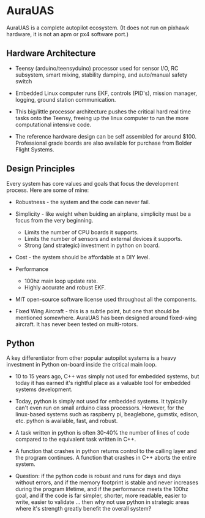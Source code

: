# AuraUAS

AuraUAS is a complete autopilot ecosystem.  (It does not run on
pixhawk hardware, it is not an apm or px4 software port.)

## Hardware Architecture

- Teensy (arduino/teensyduino) processor used for sensor I/O, RC
  subsystem, smart mixing, stability damping, and auto/manual safety
  switch
  
- Embedded Linux computer runs EKF, controls (PID's), mission manager,
  logging, ground station communication.
  
- This big/little processor architecture pushes the critical hard real
  time tasks onto the Teensy, freeing up the linux computer to run the
  more computational intensive code.
  
- The reference hardware design can be self assembled for around $100.
  Professional grade boards are also available for purchase from
  Bolder Flight Systems.

## Design Principles

Every system has core values and goals that focus the development
process.  Here are some of mine:

- Robustness - the system and the code can never fail.

- Simplicity - like weight when buiding an airplane, simplicity must
  be a focus from the very beginning.
  - Limits the number of CPU boards it supports.
  - Limits the number of sensors and external devices it supports.
  - Strong (and strategic) investment in python on board.
  
- Cost - the system should be affordable at a DIY level.

- Performance
  - 100hz main loop update rate.
  - Highly accurate and robust EKF.
  
- MIT open-source software license used throughout all the components.

- Fixed Wing Aircraft - this is a subtle point, but one that should be
  mentioned somewhere.  AuraUAS has been designed around fixed-wing
  aircraft.  It has never been tested on multi-rotors.

## Python

A key differentiator from other popular autopilot systems is a heavy
investment in Python on-board inside the critical main loop.

- 10 to 15 years ago, C++ was simply not used for embedded systems,
  but today it has earned it's rightful place as a valuable tool for
  embedded systems development.
  
- Today, python is simply not used for embedded systems.  It typically
  can't even run on small arduino class processors.  However, for the
  linux-based systems such as raspberry pi, beaglebone, gumstix,
  edison, etc. python is available, fast, and robust.
  
- A task written in python is often 30-40% the number of lines of code
  compared to the equivalent task written in C++.
  
- A function that crashes in python returns control to the calling
  layer and the program continues.  A function that crashes in C++
  aborts the entire system.

- Question: if the python code is robust and runs for days and days
  without errors, and if the memory footprint is stable and never
  increases during the program lifetime, and if the performance meets
  the 100hz goal, and if the code is far simpler, shorter, more
  readable, easier to write, easier to validate ... then why not use
  python in strategic areas where it's strength greatly benefit the
  overall system?